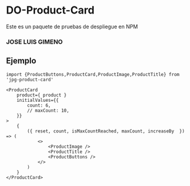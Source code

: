 # DO-Product-Card

Este es un paquete de pruebas de despliegue en NPM

### JOSE LUIS GIMENO

## Ejemplo
```
import {ProductButtons,ProductCard,ProductImage,ProductTitle} from 'jpg-product-card'

```

```
<ProductCard 
    product={ product }
    initialValues={{
        count: 6,
        // maxCount: 10,
    }}
>
    {
        ({ reset, count, isMaxCountReached, maxCount, increaseBy  }) => (
            <>
                <ProductImage />
                <ProductTitle />
                <ProductButtons />
            </>
        )
    }
</ProductCard>
```
